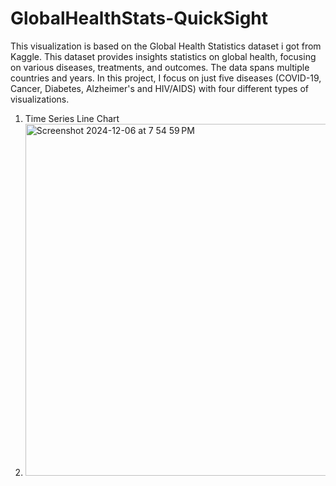 # GlobalHealthStats-QuickSight
This visualization is based on the Global Health Statistics dataset i got from Kaggle. This dataset provides insights statistics on global health, focusing on various diseases, treatments, and outcomes. The data spans multiple countries and years.
In this project, I focus on just five diseases (COVID-19, Cancer, Diabetes, Alzheimer's and HIV/AIDS) with four different types of visualizations.

1) Time Series Line Chart
2) <img width="563" alt="Screenshot 2024-12-06 at 7 54 59 PM" src="https://github.com/user-attachments/assets/9a9fac03-cd5a-4281-8fd0-60e6a347e8fc">
